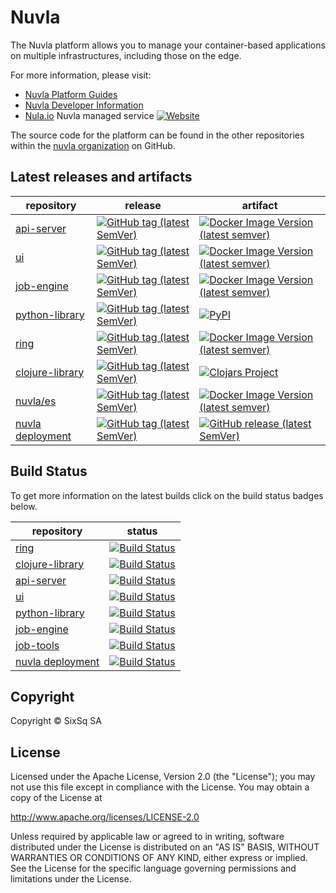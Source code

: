 # Nuvla

The Nuvla platform allows you to manage your container-based
applications on multiple infrastructures, including those on the edge.

For more information, please visit:

 - [Nuvla Platform Guides](https://docs.nuvla.io/)
 - [Nuvla Developer Information](https://github.com/nuvla/nuvla/wiki)
 - [Nula.io](https://nuvla.io) Nuvla managed service [![Website](https://img.shields.io/website?label=nuvla.io&style=flat-square&url=https%3A%2F%2Fnuvla.io)](https://nuvla.io)

The source code for the platform can be found in the other
repositories within the [nuvla
organization](https://github.com/nuvla/) on GitHub.

## Latest releases and artifacts

| repository | release | artifact |
| ---- | ---- | ---- |
|[api-server](https://github.com/nuvla/api-server)|[![GitHub tag (latest SemVer)](https://img.shields.io/github/v/tag/nuvla/api-server?label=version&sort=semver&style=flat-square)](https://github.com/nuvla/api-server)| [![Docker Image Version (latest semver)](https://img.shields.io/docker/v/nuvla/api?label=image&sort=semver&style=flat-square)](https://hub.docker.com/r/nuvla/api/tags) |
|[ui](https://github.com/nuvla/ui)|[![GitHub tag (latest SemVer)](https://img.shields.io/github/v/tag/nuvla/ui?label=version&sort=semver&style=flat-square)](https://github.com/nuvla/ui)| [![Docker Image Version (latest semver)](https://img.shields.io/docker/v/nuvla/ui?label=image&sort=semver&style=flat-square)](https://hub.docker.com/r/nuvla/ui/tags) |
|[job-engine](https://github.com/nuvla/job-engine)|[![GitHub tag (latest SemVer)](https://img.shields.io/github/v/tag/nuvla/job-engine?label=version&sort=semver&style=flat-square)](https://github.com/nuvla/job-engine)| [![Docker Image Version (latest semver)](https://img.shields.io/docker/v/nuvla/job?label=image&sort=semver&style=flat-square)](https://hub.docker.com/r/nuvla/job/tags) |
|[python-library](https://github.com/nuvla/python-library)|[![GitHub tag (latest SemVer)](https://img.shields.io/github/v/tag/nuvla/python-library?label=version&sort=semver&style=flat-square)](https://github.com/nuvla/python-library)| [![PyPI](https://img.shields.io/pypi/v/nuvla-api)](https://pypi.org/project/nuvla-api/) |
|[ring](https://github.com/nuvla/ring)|[![GitHub tag (latest SemVer)](https://img.shields.io/github/v/tag/nuvla/ring?label=version&sort=semver&style=flat-square)](https://github.com/nuvla/ring)| [![Docker Image Version (latest semver)](https://img.shields.io/docker/v/nuvla/ring?label=image&sort=semver&style=flat-square)](https://hub.docker.com/r/nuvla/ring/tags) |
|[clojure-library](https://github.com/nuvla/clojure-library)|[![GitHub tag (latest SemVer)](https://img.shields.io/github/v/tag/nuvla/clojure-library?label=version&sort=semver&style=flat-square)](https://github.com/nuvla/clojure-library)| [![Clojars Project](https://img.shields.io/clojars/v/sixsq.nuvla/api.svg)](https://clojars.org/sixsq.nuvla/api) |
|[nuvla/es](https://github.com/nuvla/es)|[![GitHub tag (latest SemVer)](https://img.shields.io/github/v/tag/nuvla/es?label=version&sort=semver&style=flat-square)](https://github.com/nuvla/es)| [![Docker Image Version (latest semver)](https://img.shields.io/docker/v/nuvla/es?label=image&sort=semver&style=flat-square)](https://hub.docker.com/r/nuvla/es/tags) |
|[nuvla deployment](https://github.com/nuvla/deployment)|[![GitHub tag (latest SemVer)](https://img.shields.io/github/v/tag/nuvla/deployment?label=version&sort=semver&style=flat-square)](https://github.com/nuvla/deployment)| [![GitHub release (latest SemVer)](https://img.shields.io/github/v/release/nuvla/deployment?label=GH%20release&sort=semver&style=flat-square)](https://github.com/nuvla/deployment/releases) |



## Build Status

To get more information on the latest builds click on the build status badges below.

| repository | status |
| ---- | ---- |
| [ring](https://github.com/nuvla/ring) | [![Build Status](https://travis-ci.com/nuvla/ring.svg?branch=master)](https://travis-ci.com/nuvla/ring) |
| [clojure-library](https://github.com/nuvla/clojure-library) | [![Build Status](https://travis-ci.com/nuvla/clojure-library.svg?branch=master)](https://travis-ci.com/nuvla/clojure-library) |
| [api-server](https://github.com/nuvla/api-server) | [![Build Status](https://github.com/nuvla/api-server/actions/workflows/main.yml/badge.svg?branch=master)](https://github.com/nuvla/api-server/actions/workflows/main.yml) |
| [ui](https://github.com/nuvla/ui) | [![Build Status](https://github.com/nuvla/ui/actions/workflows/build.yml/badge.svg?branch=master)](https://github.com/nuvla/ui/actions/workflows/build.yml) |
| [python-library](https://github.com/nuvla/python-library) | [![Build Status](https://github.com/nuvla/python-library/actions/workflows/main.yml/badge.svg?branch=master)](https://github.com/nuvla/python-library/actions/workflows/main.yml) |
| [job-engine](https://github.com/nuvla/job-engine) | [![Build Status](https://github.com/nuvla/job-engine/actions/workflows/main.yml/badge.svg?branch=master)](https://github.com/nuvla/job-engine/actions/workflows/main.yml) |
| [job-tools](https://github.com/nuvla/job-tools) | [![Build Status](https://github.com/nuvla/job-tools/actions/workflows/main.yml/badge.svg?branch=master)](https://github.com/nuvla/job-tools/actions/workflows/main.yml) |
| [nuvla deployment](https://github.com/nuvla/deployment) | [![Build Status](https://github.com/nuvla/deployment/actions/workflows/main.yml/badge.svg?branch=master)](https://github.com/nuvla/deployment/actions/workflows/main.yml) |

## Copyright

Copyright &copy; SixSq SA

## License

Licensed under the Apache License, Version 2.0 (the "License"); you
may not use this file except in compliance with the License.  You may
obtain a copy of the License at

http://www.apache.org/licenses/LICENSE-2.0

Unless required by applicable law or agreed to in writing, software
distributed under the License is distributed on an "AS IS" BASIS,
WITHOUT WARRANTIES OR CONDITIONS OF ANY KIND, either express or
implied.  See the License for the specific language governing
permissions and limitations under the License.
